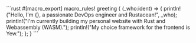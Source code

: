

\`\`\`rust
#[macro_export]
macro_rules! greeting {
    (_who:ident) => {
        println!("Hello, I'm {}, a passionate DevOps engineer and Rustacean!", _who);
        println!("I'm currently building my personal website with Rust and Webassembly (WASM).");
        println!("My choice framework for the frontend is Yew.");
    };
}
\`\`\`

